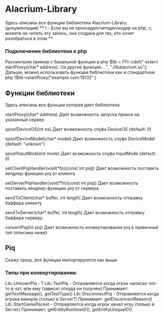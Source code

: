 # Alacrium-Library

Здесь описаны все функции библиотеки Alacrium-Library. (документация)
** ! - Если вы не проксидел/читодел/кодер на php; c; можете не читать эту запись, она создана для тех, кто хочет разобраться в этом **

### Подключение библиотеки к php

Рассмотрим пример с банальной функции в php
$lib = FFI::cdef("
extern startProxy(char* address);
//и другие функции...
", "./libalacrium.so");
Дальше, можно использовать функции библиотеки как в стандартном php ($lib->startProxy("example.com:19132";)

## Функции библиотеки

Здесь описаны все функции которая дает библиотека

startProxy(char* address)
Дает возможность запуска прокси на указанный сервер

spoofDeviceOS(int os)
Дает возможность спуфа DeviceOS (default: 0)

spoofDeviceModel(char* model)
Дает возможность спуфа DeviceModel (default: "unkown")

spoofInputMode(int mode)
Дает возможность спуфа InputMode (default: 0)

setClientPiqHandler(void(*fn)(const int piq))
Дает возможность поставить хендлер-функцию piq от клиента

setServerPiqHandler(void(*fn)(const int piq))
Дает возможность поставить хендлер-функцию piq от сервера

sendToClient(char* buffer, int length)
Дает возможность отправку баффера клиенту

sendToServer(char* buffer, int length)
Дает возможность отправку баффера серверу

convertPiq(int piq)
Дает возможность конвертирования piq в привичный тип (описаны ниже)

## Piq

Скажу сразу, все функции импортируются как выше

### Типы при конвертировании:

Lib::UnkownPiq - ?
Lib::TextPiq - Отправляется когда игрок написал что-то в чат, или ему (зависит откуда он получен)
Принимает: getTextMessage(), getTextType()
Lib::DisconnectPiq - Отправляется когда игрока кикнули (только в Server?)
Принимает: getDisconnectReason()
Lib::StartGamePacket - Отправляется когда игрок начал игру (только в Server)
Принимает: getEntityRuntimeID(), getEntityUniqueID()
